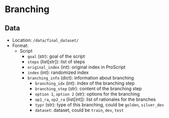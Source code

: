 # Branching

## Data
- Location: `/data/final_dataset/`
- Format:
    - Script
        - `goal` (str): goal of the script
        - `steps` (list\[str\]): list of steps
        - `original_index` (int): original index in ProScript
        - `index` (int): randomized index 
        - `branching_info` (dict): information about branching
            - `branching_idx` (int): index of the branching step
            - `branching_step` (str): content of the branching step
            - `option 1`, `option 2` (str): options for the branching
            - `op1_ra`, `op2_ra` (list\[int\]): list of rationales for the branches
            - `typr` (str): type of this branching, could be `golden`, `silver_dev`
            - `dataset`: dataset, could be `train`, `dev`, `test`
